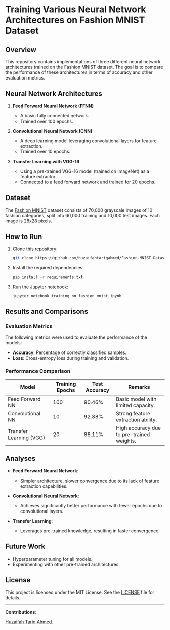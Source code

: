 # Training Various Neural Network Architectures on Fashion MNIST Dataset

## Overview
This repository contains implementations of three different neural network architectures trained on the Fashion MNIST dataset. The goal is to compare the performance of these architectures in terms of accuracy and other evaluation metrics.

## Neural Network Architectures
1. **Feed Forward Neural Network (FFNN)**
   - A basic fully connected network.
   - Trained over 100 epochs.

2. **Convolutional Neural Network (CNN)**
   - A deep learning model leveraging convolutional layers for feature extraction.
   - Trained over 10 epochs.

3. **Transfer Learning with VGG-16**
   - Using a pre-trained VGG-16 model (trained on ImageNet) as a feature extractor.
   - Connected to a feed forward network and trained for 20 epochs.

## Dataset
The [Fashion MNIST](https://www.kaggle.com/datasets/zalando-research/fashionmnist) dataset consists of 70,000 grayscale images of 10 fashion categories, split into 60,000 training and 10,000 test images. Each image is 28x28 pixels.

## How to Run
1. Clone this repository:
   ```bash
   git clone https://github.com/huzaifahtariqahmed/Fashion-MNIST-Dataset-Based-Training-Of-Various-Neural-Network-Architectures.git
   ```
2. Install the required dependencies:
   ```bash
   pip install -r requirements.txt
   ```
3. Run the Jupyter notebook:
   ```bash
   jupyter notebook training_on_fashion_mnist.ipynb
   ```

## Results and Comparisons
### Evaluation Metrics
The following metrics were used to evaluate the performance of the models:
- **Accuracy**: Percentage of correctly classified samples.
- **Loss**: Cross-entropy loss during training and validation.

### Performance Comparison
| Model                  | Training Epochs | Test Accuracy | Remarks                             |
|------------------------|-----------------|---------------|-------------------------------------|
| Feed Forward NN        | 100             | 90.46%           | Basic model with limited capacity.  |
| Convolutional NN       | 10              | 92.88%           | Strong feature extraction ability.  |
| Transfer Learning (VGG)| 20              | 88.11%           | High accuracy due to pre-trained weights. |

## Analyses
- **Feed Forward Neural Network**:
  - Simpler architecture, slower convergence due to its lack of feature extraction capabilities.

- **Convolutional Neural Network**:
  - Achieves significantly better performance with fewer epochs due to convolutional layers.

- **Transfer Learning**:
  - Leverages pre-trained knowledge, resulting in faster convergence.
  
## Future Work
- Hyperparameter tuning for all models.
- Experimenting with other pre-trained architectures.

## License
This project is licensed under the MIT License. See the [LICENSE](LICENSE) file for details.

--- 

**Contributions**: 

[Huzaifah Tariq Ahmed](https://github.com/huzaifahtariqahmed). 
